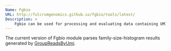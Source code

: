 ```yaml
---
Name: Fgbio
URL: http://fulcrumgenomics.github.io/fgbio/tools/latest/
Description: >
    Fgbio can be used for processing and evaluating data containing UMIs
---
```


The current version of Fgbio module parses family-size-histogram results generated by
[GroupReadsByUmi](http://fulcrumgenomics.github.io/fgbio/tools/latest/GroupReadsByUmi.html/).
